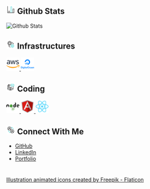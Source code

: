 
## ![alt text](bar-chart.gif) **Github Stats**

![Github Stats](https://github-readme-stats.vercel.app/api/top-langs/?username=genesisbertiz&theme=default&show_icons=true&hide_border=true&layout=compact)


## ![alt text](management.gif) **Infrastructures**

<a href="https://aws.amazon.com">
          <img height="35" width="35" src="aws.png"/>
        </a>
<a href="https://www.digitalocean.com">
          <img height="35" width="35" src="digitalocean.png"/>
        </a>

## ![alt text](coding.gif) **Coding**

<a href="https://nodejs.org/en">
          <img height="35" width="35" src="nodejs.png"/>
        </a>
<a href="https://angular.dev">
          <img height="35" width="35" src="angular.png"/>
        </a>
<a href="https://react.dev">
          <img height="35" width="35" src="reactjs.png"/>
        </a>

## ![alt text](connect.gif) **Connect With Me**

- [GitHub](https://github.com/genesisbertiz)
- [LinkedIn](https://linkedin.com/in/genesisbertiz)
- [Portfolio](https://genesisbertiz.vercel.app)

#

<a href="https://www.flaticon.com/free-animated-icons/illustration" title="illustration animated icons">Illustration animated icons created by Freepik - Flaticon</a>

